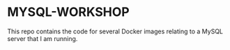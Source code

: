 # MYSQL-WORKSHOP

This repo contains the code for several Docker images relating to a MySQL server that I am running.